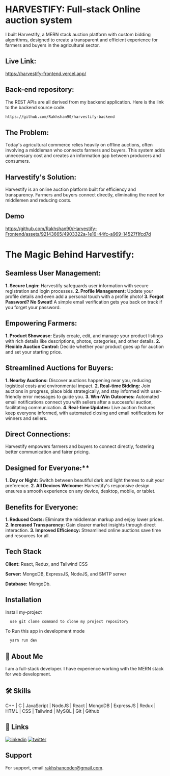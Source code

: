 # HARVESTIFY: Full-stack Online auction system
I built Harvestify, a MERN stack auction platform with custom bidding algorithms, designed to create a transparent and efficient experience for farmers and buyers in the agricultural sector.

## Live Link:
https://harvestify-frontend.vercel.app/


## Back-end repository:
The REST APIs are all derived from my backend application. Here is the link to the backend source code.
```bash
https://github.com/Rakhshan90/harvestify-backend
```

## The Problem:
Today's agricultural commerce relies heavily on offline auctions, often involving a middleman who connects farmers and buyers. This system adds unnecessary cost and creates an information gap between producers and consumers.

## Harvestify's Solution:
Harvestify is an online auction platform built for efficiency and transparency. Farmers and buyers connect directly, eliminating the need for middlemen and reducing costs.


## Demo
https://github.com/Rakhshan90/Harvestify-Frontend/assets/92143665/4903322a-1e16-44fc-a969-14527f1fcd7d


# The Magic Behind Harvestify:

## Seamless User Management:
**1. Secure Login:** Harvestify safeguards user information with secure registration and login processes.
**2. Profile Management:** Update your profile details and even add a personal touch with a profile photo!
**3. Forgot Password? No Sweat!** A simple email verification gets you back on track if you forget your password.

## Empowering Farmers:
**1. Product Showcase:** Easily create, edit, and manage your product listings with rich details like descriptions, photos, categories, and other details.
**2. Flexible Auction Control:** Decide whether your product goes up for auction and set your starting price.

## Streamlined Auctions for Buyers:
**1. Nearby Auctions:** Discover auctions happening near you, reducing logistical costs and environmental impact.
**2. Real-time Bidding:** Join auctions in progress, place bids strategically, and stay informed with user-friendly error messages to guide you.
**3. Win-Win Outcomes:** Automated email notifications connect you with sellers after a successful auction, facilitating communication.
**4. Real-time Updates:** Live auction features keep everyone informed, with automated closing and email notifications for winners and sellers.

## Direct Connections: 
Harvestify empowers farmers and buyers to connect directly, fostering better communication and fairer pricing.

## Designed for Everyone:**
**1. Day or Night:** Switch between beautiful dark and light themes to suit your preference.
**2. All Devices Welcome:** Harvestify's responsive design ensures a smooth experience on any device, desktop, mobile, or tablet.

## Benefits for Everyone:
**1. Reduced Costs:** Eliminate the middleman markup and enjoy lower prices.
**2. Increased Transparency:** Gain clearer market insights through direct interaction.
**3. Improved Efficiency:** Streamlined online auctions save time and resources for all.

## Tech Stack

**Client:** React, Redux, and Tailwind CSS

**Server:** MongoDB, ExpressJS, NodeJS, and SMTP server

**Database:** MongoDb.


## Installation

Install my-project 

```bash
  use git clone command to clone my project repository
```

To Run this app in development mode
```bash
  yarn run dev
```


## 🚀 About Me
I am a full-stack developer. I have experience working with the MERN stack for web development.

## 🛠 Skills
C++ | C | JavaScript | NodeJS | React | MongoDB | ExpressJS | Redux | HTML | CSS | Tailwind | MySQL | Git | Github


## 🔗 Links
[![linkedin](https://img.shields.io/badge/linkedin-0A66C2?style=for-the-badge&logo=linkedin&logoColor=white)](https://www.linkedin.com/in/rakhshan-ahmad/)
[![twitter](https://img.shields.io/badge/twitter-1DA1F2?style=for-the-badge&logo=twitter&logoColor=white)](https://twitter.com/Rakhshan__ahmad)


## Support

For support, email rakhshancoder@gmail.com.



